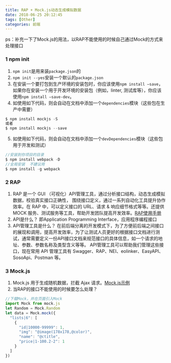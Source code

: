 ```yaml
---
title: RAP + Mock.js动态生成模拟数据
date: 2018-06-25 20:12:45
tags: [Other]
categories: 前端
---
```


ps：补充一下了Mock.js的用法，以RAP不能使用的时候自己通过Mock的方式来处理接口
<escape><!-- more --></escape>
### 1 npm init
1.  `npm init`是用来装`package.json`的
2.  `npm init --yes`安装一个默认的`package.json`
3.  在安装一个要打包到生产环境的安装包时，你应该使用`npm install —save`，如果你在安装一个用于开发环境的安装包（例如，linter, 测试库等），你应该使用`npm install —save-dev`。
4.  如使用如下代码，则会自动在文档中添加一个`dependencies`模块（这些包在生产中需要）
```javascript
$ npm install mockjs -S
或者
$ npm install mockjs --save 
```
5.  如使用如下代码，则会自动在文档中添加一个`devDependencies`模块（这些包用于开发和测试）
```javascript
//安装到你项目的目录
$ npm install webpack -D
//全局安装  不建议用
$ npm install -g webpack  
```

### 2 RAP
1.  RAP 是一个 GUI （可视化）API管理工具，通过分析接口结构，动态生成模拟数据，校验真实接口正确性， 围绕接口定义，通过一系列自动化工具提升协作效率。在 RAP 中，可以定义接口的 URL、请求 & 响应细节格式等等。还提供 MOCK 服务、测试服务等工具，帮助开发团队提高开发效率。[RAP使用手册](https://github.com/thx/RAP/wiki/user_manual_cn)
2.  API是什么？
即Application Programming Interface，应用程序编程接口
3.  API管理工具是什么？
在前后端分离的开发模式下，为了方便前后端之间接口的展现和调用，提高开发效率，为了让测试人员更好的根据接口文档进行测试，通常需要定义一份API接口文档来规范接口的具体信息，如一个请求的地址、参数、参数名称及类型含义等等。 
API管理工具可以帮助我们管理这些接口，现在常用 API 管理工具有 Swagger、RAP、NEI、eolinker、EasyAPI、SosoApi、Postman 等。

### 3 Mock.js
1.  Mock.js 用于生成随机数据，拦截 Ajax 请求。[Mock.js示例](http://mockjs.com/examples.html)
2.  当RAP的接口不能使用的时候要怎么处理？
```javascript
//下载Mock，并在页面引入Mock
import Mock from mock.js
let Random = Mock.Random
let data = Mock.mock({
  "lists|6": [
    {
      "id|10000-99999": 1,
      "img": "@image(178x178,@color)",
      "name": "@ctitle",
      "price|1-100.2-2": 1
    }
  ]
})
```
